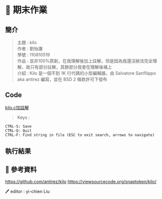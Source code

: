 # 📝 期末作業
## 簡介
>主題 : kilo<br>
>作者 : 劉怡謙<br>
>學號 : 110810519<br>
>作品 : 並非100%原創，在我理解後加上註解，但是因為我還沒辦法完全理解，故只有部分註解，其餘部分我會在理解後補上<br>
>介紹 : Kilo 是一個不到 1K 行代碼的小型編輯器，由 Salvatore Sanfilippo aka antirez 編寫，並在 BSD 2 條款許可下發布<br>

## Code
[kilo.c加註解](kilo2.c)

>Keys : <br>
```
CTRL-S: Save
CTRL-Q: Quit
CTRL-F: Find string in file (ESC to exit search, arrows to navigate)
```

## 執行結果

## 📖 參考資料
https://github.com/antirez/kilo
https://viewsourcecode.org/snaptoken/kilo/


🖊️ editor : yi-chien Liu